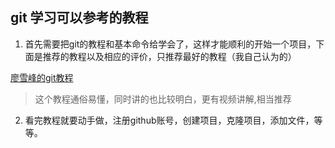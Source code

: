 ## git 学习可以参考的教程
1. 首先需要把git的教程和基本命令给学会了，这样才能顺利的开始一个项目，下面是推荐的教程以及相应的评价，只推荐最好的教程（我自己认为的）<br>

[廖雪峰的git教程](https://www.liaoxuefeng.com/wiki/0013739516305929606dd18361248578c67b8067c8c017b000)
> 这个教程通俗易懂，同时讲的也比较明白，更有视频讲解,相当推荐
2. 看完教程就要动手做，注册github账号，创建项目，克隆项目，添加文件，等等。